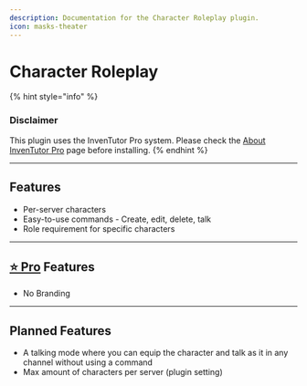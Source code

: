 ```yaml
---
description: Documentation for the Character Roleplay plugin.
icon: masks-theater
---
```


# Character Roleplay

{% hint style="info" %}
### Disclaimer

This plugin uses the InvenTutor Pro system. Please check the [About InvenTutor Pro](https://app.gitbook.com/s/6H1YA21Oj3zO6OvS8OBs/about-inventutor-pro "mention") page before installing.
{% endhint %}

***

## Features

* Per-server characters
* Easy-to-use commands - Create, edit, delete, talk
* Role requirement for specific characters

***

## [⭐ Pro](https://app.gitbook.com/s/6H1YA21Oj3zO6OvS8OBs/about-inventutor-pro) Features

* No Branding

***

## Planned Features

* A talking mode where you can equip the character and talk as it in any channel without using a command
* Max amount of characters per server (plugin setting)
